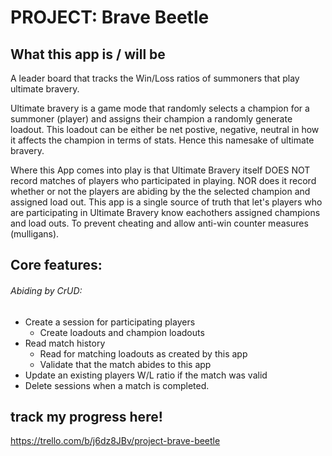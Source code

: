 # PROJECT: Brave Beetle

## What this app is / will be
A leader board that tracks the Win/Loss ratios of summoners that play ultimate bravery.

Ultimate bravery is a game mode that randomly selects a champion for a summoner (player)
and assigns their champion a randomly generate loadout. This loadout can be either be net
postive, negative, neutral in how it affects the champion in terms of stats. Hence this 
namesake of ultimate bravery.

Where this App comes into play is that Ultimate Bravery itself DOES NOT record matches 
of players who participated in playing. NOR does it record whether or not the players 
are abiding by the the selected champion and assigned load out. This app is a single source 
of truth that let's players who are participating in Ultimate Bravery know eachothers assigned
champions and load outs. To prevent cheating and allow anti-win counter measures (mulligans).

## Core features:

###### Abiding by CrUD:
- Create a session for participating players
  - Create loadouts and champion loadouts
- Read match history
  - Read for matching loadouts as created by this app
  - Validate that the match abides to this app
- Update an existing players W/L ratio if the match was valid
- Delete sessions when a match is completed.

## track my progress here!

https://trello.com/b/j6dz8JBv/project-brave-beetle